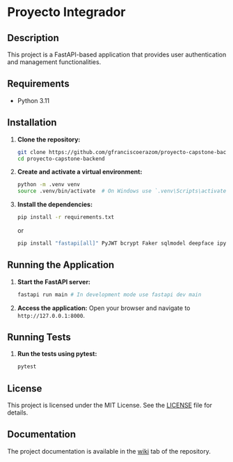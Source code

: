 # Proyecto Integrador

## Description

This project is a FastAPI-based application that provides user authentication and management functionalities.

## Requirements

- Python 3.11

## Installation

1. **Clone the repository:**

    ```sh
    git clone https://github.com/gfranciscoerazom/proyecto-capstone-backend.git
    cd proyecto-capstone-backend
    ```

2. **Create and activate a virtual environment:**

    ```sh
    python -m .venv venv
    source .venv/bin/activate  # On Windows use `.venv\Scripts\activate`
    ```

3. **Install the dependencies:**

    ```sh
    pip install -r requirements.txt
    ```

    or

    ```sh
    pip install "fastapi[all]" PyJWT bcrypt Faker sqlmodel deepface ipykernel pytest isort
    ```

## Running the Application

1. **Start the FastAPI server:**

    ```sh
    fastapi run main # In development mode use fastapi dev main
    ```

2. **Access the application:**
    Open your browser and navigate to `http://127.0.0.1:8000`.

## Running Tests

1. **Run the tests using pytest:**

    ```sh
    pytest
    ```

## License

This project is licensed under the MIT License. See the [LICENSE](../LICENSE) file for details.

## Documentation

The project documentation is available in the [wiki](https://github.com/gfranciscoerazom/proyecto-capstone-backend/wiki) tab of the repository.
